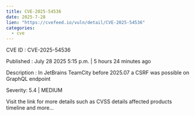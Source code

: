 ```yaml
--- 
title: CVE-2025-54536
date: 2025-7-28
lien: "https://cvefeed.io/vuln/detail/CVE-2025-54536"
categories:
  - cve
---
```


CVE ID : CVE-2025-54536

Published :  July 28
2025
5:15 p.m. | 5 hours
24 minutes ago

Description : In JetBrains TeamCity before 2025.07 a CSRF was possible on GraphQL endpoint

Severity: 5.4 | MEDIUM

Visit the link for more details
such as CVSS details
affected products
timeline
and more...
